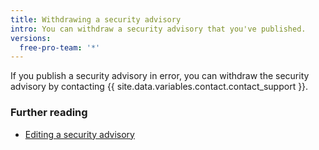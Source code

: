 ```yaml
---
title: Withdrawing a security advisory
intro: You can withdraw a security advisory that you've published.
versions:
  free-pro-team: '*'
---
```


If you publish a security advisory in error, you can withdraw the security advisory by contacting {{ site.data.variables.contact.contact_support }}.

### Further reading

- [Editing a security advisory](/github/managing-security-vulnerabilities/editing-a-security-advisory)

